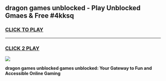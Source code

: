 
## dragon games unblocked - Play Unblocked Gmaes & Free #4kksq
<h3>
<a href="https://news.freeplayer.one?title=dragon_games_unblocked&ref=24F">CLICK TO PLAY</a></h3>
<hr>

<h3>
<a href="https://news.freeplayer.one?title=dragon_games_unblocked&ref=24F">CLICK 2 PLAY</a>
  
</h3>

<a href="https://news.freeplayer.one?title=dragon_games_unblocked&ref=24F/"><img src="https://clearcache.store/games.png"></a>


**dragon games unblocked games unblocked: Your Gateway to Fun and Accessible Online Gaming**
